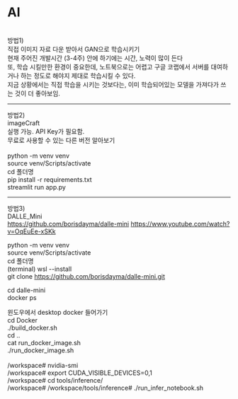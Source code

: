 # AI
<br>
방법1) <br>
직접 이미지 자료 다운 받아서 GAN으로 학습시키기 <br>
현재 주어진 개발시간 (3-4주) 안에 하기에는 시간, 노력이 많이 든다 <br>
또, 학습 시킬만한 환경이 중요한데, 노트북으로는 어렵고 구글 코랩에서 서버를 대여하거나 하는 정도로 해야지 제대로 학습시킬 수 있다. <br>
지금 상황에서는 직접 학습을 시키는 것보다는, 이미 학습되어있는 모델을 가져다가 쓰는 것이 더 좋아보임. <br>

---
방법2)  <br>
imageCraft<br>
실행 가능. API Key가 필요함. <br>
무료로 사용할 수 있는 다른 버전 알아보기 <br>
<br>
python -m venv venv <br>
source venv/Scripts/activate <br>
cd 폴더명<br>
pip install -r requirements.txt<br>
streamlit run app.py<br>

---
방법3)  <br>
DALLE_Mini<br>
https://github.com/borisdayma/dalle-mini
https://www.youtube.com/watch?v=OqEuEe-xSKk <br>

python -m venv venv <br>
source venv/Scripts/activate <br>
cd 폴더명 <br>
(terminal) wsl --install  <br>
git clone https://github.com/borisdayma/dalle-mini.git <br>

cd dalle-mini<br>
docker ps <br>

윈도우에서 desktop docker 들어가기 <br>
cd Docker  <br>
./build_docker.sh <br>
cd .. <br>
cat run_docker_image.sh  <br>
./run_docker_image.sh  <br>
 <br>
/workspace# nvidia-smi<br>
/workspace# export CUDA_VISIBLE_DEVICES=0,1<br>
/workspace# cd tools/inference/<br>
/workspace# /workspace/tools/inference# ./run_infer_notebook.sh<br>

